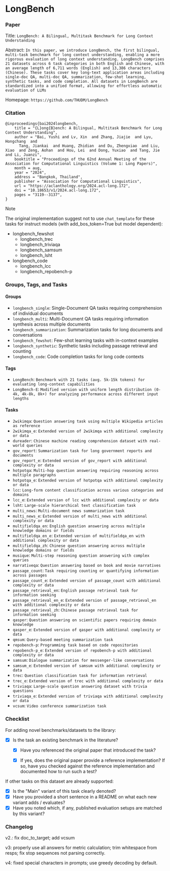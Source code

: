 # LongBench

### Paper

Title: `LongBench: A Bilingual, Multitask Benchmark for Long Context Understanding`

Abstract: `In this paper, we introduce LongBench, the first bilingual, multi-task benchmark for long context understanding, enabling a more rigorous evaluation of long context understanding. LongBench comprises 21 datasets across 6 task categories in both English and Chinese, with an average length of 6,711 words (English) and 13,386 characters (Chinese). These tasks cover key long-text application areas including single-doc QA, multi-doc QA, summarization, few-shot learning, synthetic tasks, and code completion. All datasets in LongBench are standardized into a unified format, allowing for effortless automatic evaluation of LLMs`

Homepage: `https://github.com/THUDM/LongBench`


### Citation

```
@inproceedings{bai2024longbench,
    title = "{L}ong{B}ench: A Bilingual, Multitask Benchmark for Long Context Understanding",
    author = "Bai, Yushi and Lv, Xin  and Zhang, Jiajie  and Lyu, Hongchang  and
      Tang, Jiankai  and Huang, Zhidian  and Du, Zhengxiao  and Liu, Xiao  and Zeng, Aohan  and Hou, Lei  and Dong, Yuxiao  and Tang, Jie  and Li, Juanzi",
    booktitle = "Proceedings of the 62nd Annual Meeting of the Association for Computational Linguistics (Volume 1: Long Papers)",
    month = aug,
    year = "2024",
    address = "Bangkok, Thailand",
    publisher = "Association for Computational Linguistics",
    url = "https://aclanthology.org/2024.acl-long.172",
    doi = "10.18653/v1/2024.acl-long.172",
    pages = "3119--3137",
}
```
> [!NOTE]
> The original implementation suggest not to use `chat_template` for these tasks for instruct models (with add_bos_token=True but model dependent):
> - longbench_fewshot
>    - longbench_trec
>    - longbench_triviaqa
>    - longbench_samsum
>    - longbench_lsht
> - longbench_code
>   - longbench_lcc
>   - longbench_repobench-p


### Groups, Tags, and Tasks

#### Groups

* `longbench_single`: Single-Document QA tasks requiring comprehension of individual documents
* `longbench_multi`: Multi-Document QA tasks requiring information synthesis across multiple documents
* `longbench_summarization`: Summarization tasks for long documents and conversations
* `longbench_fewshot`: Few-shot learning tasks with in-context examples
* `longbench_synthetic`: Synthetic tasks including passage retrieval and counting
* `longbench_code`: Code completion tasks for long code contexts

#### Tags

* `LongBench`: `Benchmark with 21 tasks (avg. 5k-15k tokens) for evaluating long-context capabilities`
* `LongBench-E`: `Modified version with uniform length distribution (0-4k, 4k-8k, 8k+) for analyzing performance across different input lengths`

#### Tasks

* `2wikimqa`: `Question answering task using multiple Wikipedia articles as reference`
* `2wikimqa_e`: `Extended version of 2wikimqa with additional complexity or data`
* `dureader`: `Chinese machine reading comprehension dataset with real-world queries`
* `gov_report`: `Summarization task for long government reports and documents`
* `gov_report_e`: `Extended version of gov_report with additional complexity or data`
* `hotpotqa`: `Multi-hop question answering requiring reasoning across multiple paragraphs`
* `hotpotqa_e`: `Extended version of hotpotqa with additional complexity or data`
* `lcc`: `Long-form content classification across various categories and domains`
* `lcc_e`: `Extended version of lcc with additional complexity or data`
* `lsht`: `Large-scale hierarchical text classification task`
* `multi_news`: `Multi-document news summarization task`
* `multi_news_e`: `Extended version of multi_news with additional complexity or data`
* `multifieldqa_en`: `English question answering across multiple knowledge domains or fields`
* `multifieldqa_en_e`: `Extended version of multifieldqa_en with additional complexity or data`
* `multifieldqa_zh`: `Chinese question answering across multiple knowledge domains or fields`
* `musique`: `Multi-step reasoning question answering with complex queries`
* `narrativeqa`: `Question answering based on book and movie narratives`
* `passage_count`: `Task requiring counting or quantifying information across passages`
* `passage_count_e`: `Extended version of passage_count with additional complexity or data`
* `passage_retrieval_en`: `English passage retrieval task for information seeking`
* `passage_retrieval_en_e`: `Extended version of passage_retrieval_en with additional complexity or data`
* `passage_retrieval_zh`: `Chinese passage retrieval task for information seeking`
* `qasper`: `Question answering on scientific papers requiring domain knowledge`
* `qasper_e`: `Extended version of qasper with additional complexity or data`
* `qmsum`: `Query-based meeting summarization task`
* `repobench-p`: `Programming task based on code repositories`
* `repobench-p_e`: `Extended version of repobench-p with additional complexity or data`
* `samsum`: `Dialogue summarization for messenger-like conversations`
* `samsum_e`: `Extended version of samsum with additional complexity or data`
* `trec`: `Question classification task for information retrieval`
* `trec_e`: `Extended version of trec with additional complexity or data`
* `triviaqa`: `Large-scale question answering dataset with trivia questions`
* `triviaqa_e`: `Extended version of triviaqa with additional complexity or data`
* `vcsum`: `Video conference summarization task`

### Checklist

For adding novel benchmarks/datasets to the library:
* [x] Is the task an existing benchmark in the literature?
  * [x] Have you referenced the original paper that introduced the task?
  * [x] If yes, does the original paper provide a reference implementation? If so, have you checked against the reference implementation and documented how to run such a test?


If other tasks on this dataset are already supported:
* [x] Is the "Main" variant of this task clearly denoted?
* [x] Have you provided a short sentence in a README on what each new variant adds / evaluates?
* [x] Have you noted which, if any, published evaluation setups are matched by this variant?

### Changelog
v2.: fix doc_to_target; add vcsum

v3: properly use all answers for metric calculation; trim whitespace from resps; fix stop sequences not parsing correctly.

v4: fixed special characters in prompts; use greedy decoding by default.
